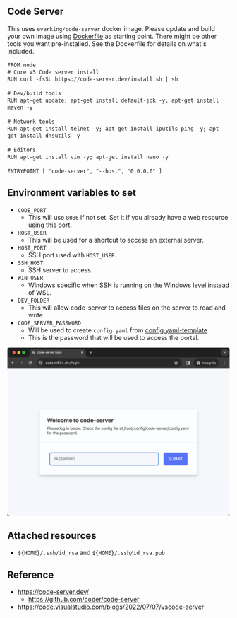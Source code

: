 ## Code Server

This uses `everking/code-server` docker image. Please update and build your
own image using [Dockerfile](./Dockerfile) as starting point. 
There might be other tools you want pre-installed. See the Dockerfile 
for details on what's included.

```
FROM node
# Core VS Code server install
RUN curl -fsSL https://code-server.dev/install.sh | sh

# Dev/build tools
RUN apt-get update; apt-get install default-jdk -y; apt-get install maven -y

# Network tools
RUN apt-get install telnet -y; apt-get install iputils-ping -y; apt-get install dnsutils -y

# Editors
RUN apt-get install vim -y; apt-get install nano -y

ENTRYPOINT [ "code-server", "--host", "0.0.0.0" ]

```

## Environment variables to set

* `CODE_PORT`
    * This will use `8086` if not set. Set it if you 
    already have a web resource using this port.
* `HOST_USER`
    * This will be used for a shortcut to access an external server.
* `HOST_PORT`
    * SSH port used with `HOST_USER`.
* `SSH_HOST`
    * SSH server to access.
* `WIN_USER`
    * Windows specific when SSH is running on the Windows level instead of WSL.
* `DEV_FOLDER`
    * This will allow code-server to access files on the server to read and write.
* `CODE_SERVER_PASSWORD`
    * Will be used to create `config.yaml` from [config.yaml-template](./config.yaml-template)
    * This is the password that will be used to access the portal.

<img src="images/password-screenshot.png" width="600">

## Attached resources

* `${HOME}/.ssh/id_rsa` and `${HOME}/.ssh/id_rsa.pub`

## Reference

* https://code-server.dev/
    * https://github.com/coder/code-server
* https://code.visualstudio.com/blogs/2022/07/07/vscode-server
